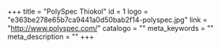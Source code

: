 +++
title = "PolySpec Thiokol"
id = 1
logo = "e363be278e65b7ca9441a0d50bab2f14-polyspec.jpg"
link = "http://www.polyspec.com/"
catalogo = ""
meta_keywords = ""
meta_description = ""
+++
